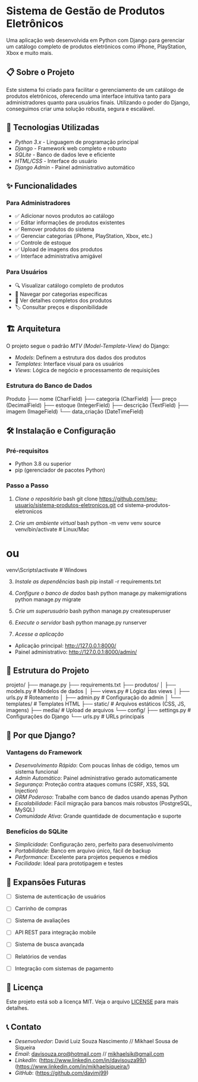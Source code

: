 # Sistema de Gestão de Produtos Eletrônicos

Uma aplicação web desenvolvida em Python com Django para gerenciar um catálogo completo de produtos eletrônicos como iPhone, PlayStation, Xbox e muito mais.

## 📋 Sobre o Projeto

Este sistema foi criado para facilitar o gerenciamento de um catálogo de produtos eletrônicos, oferecendo uma interface intuitiva tanto para administradores quanto para usuários finais. Utilizando o poder do Django, conseguimos criar uma solução robusta, segura e escalável.

## 🚀 Tecnologias Utilizadas

- *Python 3.x* - Linguagem de programação principal
- *Django* - Framework web completo e robusto
- *SQLite* - Banco de dados leve e eficiente
- *HTML/CSS* - Interface do usuário
- *Django Admin* - Painel administrativo automático

## ✨ Funcionalidades

### Para Administradores
- ✅ Adicionar novos produtos ao catálogo
- ✅ Editar informações de produtos existentes
- ✅ Remover produtos do sistema
- ✅ Gerenciar categorias (iPhone, PlayStation, Xbox, etc.)
- ✅ Controle de estoque
- ✅ Upload de imagens dos produtos
- ✅ Interface administrativa amigável

### Para Usuários
- 🔍 Visualizar catálogo completo de produtos
- 📱 Navegar por categorias específicas
- 📄 Ver detalhes completos dos produtos
- 🏷️ Consultar preços e disponibilidade

## 🏗️ Arquitetura

O projeto segue o padrão *MTV (Model-Template-View)* do Django:

- *Models*: Definem a estrutura dos dados dos produtos
- *Templates*: Interface visual para os usuários
- *Views*: Lógica de negócio e processamento de requisições

### Estrutura do Banco de Dados


Produto
├── nome (CharField)
├── categoria (CharField)
├── preço (DecimalField)
├── estoque (IntegerField)
├── descrição (TextField)
├── imagem (ImageField)
└── data_criação (DateTimeField)


## 🛠️ Instalação e Configuração

### Pré-requisitos
- Python 3.8 ou superior
- pip (gerenciador de pacotes Python)

### Passo a Passo

1. *Clone o repositório*
bash
git clone https://github.com/seu-usuario/sistema-produtos-eletronicos.git
cd sistema-produtos-eletronicos


2. *Crie um ambiente virtual*
bash
python -m venv venv
source venv/bin/activate  # Linux/Mac
# ou
venv\Scripts\activate  # Windows


3. *Instale as dependências*
bash
pip install -r requirements.txt


4. *Configure o banco de dados*
bash
python manage.py makemigrations
python manage.py migrate


5. *Crie um superusuário*
bash
python manage.py createsuperuser


6. *Execute o servidor*
bash
python manage.py runserver


7. *Acesse a aplicação*
- Aplicação principal: http://127.0.0.1:8000/
- Painel administrativo: http://127.0.0.1:8000/admin/

## 📁 Estrutura do Projeto


projeto/
├── manage.py
├── requirements.txt
├── produtos/
│   ├── models.py      # Modelos de dados
│   ├── views.py       # Lógica das views
│   ├── urls.py        # Roteamento
│   ├── admin.py       # Configuração do admin
│   └── templates/     # Templates HTML
├── static/            # Arquivos estáticos (CSS, JS, imagens)
├── media/             # Upload de arquivos
└── config/
    ├── settings.py    # Configurações do Django
    └── urls.py        # URLs principais


## 🎯 Por que Django?

### Vantagens do Framework

- *Desenvolvimento Rápido*: Com poucas linhas de código, temos um sistema funcional
- *Admin Automático*: Painel administrativo gerado automaticamente
- *Segurança*: Proteção contra ataques comuns (CSRF, XSS, SQL Injection)
- *ORM Poderoso*: Trabalhe com banco de dados usando apenas Python
- *Escalabilidade*: Fácil migração para bancos mais robustos (PostgreSQL, MySQL)
- *Comunidade Ativa*: Grande quantidade de documentação e suporte

### Benefícios do SQLite

- *Simplicidade*: Configuração zero, perfeito para desenvolvimento
- *Portabilidade*: Banco em arquivo único, fácil de backup
- *Performance*: Excelente para projetos pequenos e médios
- *Facilidade*: Ideal para prototipagem e testes

## 🚀 Expansões Futuras

- [ ] Sistema de autenticação de usuários
- [ ] Carrinho de compras
- [ ] Sistema de avaliações
- [ ] API REST para integração mobile
- [ ] Sistema de busca avançada
- [ ] Relatórios de vendas
- [ ] Integração com sistemas de pagamento


## 📄 Licença

Este projeto está sob a licença MIT. Veja o arquivo [LICENSE](LICENSE) para mais detalhes.

## 📞 Contato

- *Desenvolvedor*: David Luiz Souza Nascimento // Mikhael Sousa de Siqueira
- *Email*: davisouza.pro@hotmail.com // mikhaelsik@gmail.com
- *LinkedIn*: (https://www.linkedin.com/in/davisouza99/) (https://www.linkedin.com/in/mikhaelsiqueira/)
- *GitHub*: (https://github.com/davimj99)

